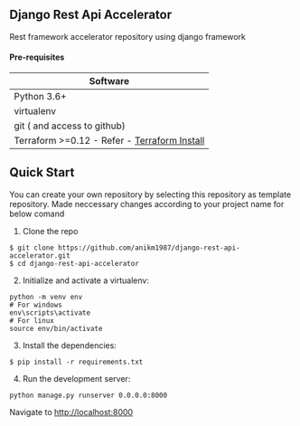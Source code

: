  Django Rest Api Accelerator
 ----------------

Rest framework accelerator repository using django framework

#### Pre-requisites
| Software                         |
| ---------                        |
| Python 3.6+                      |
| virtualenv                       |
| git ( and access to github)      |
| Terraform >=0.12 - Refer - [Terraform Install](https://learn.hashicorp.com/tutorials/terraform/install-cli)                  |


Quick Start
----------
You can create your own repository by selecting this repository as template repository. Made neccessary changes according to your project name for below comand


1. Clone the repo
  ```
  $ git clone https://github.com/anikm1987/django-rest-api-accelerator.git
  $ cd django-rest-api-accelerator
  ```

2. Initialize and activate a virtualenv:
  ```
  python -m venv env
  # For windows
  env\scripts\activate
  # For linux
  source env/bin/activate
  ```

3. Install the dependencies:
  ```
  $ pip install -r requirements.txt
  ```

4. Run the development server:
```
python manage.py runserver 0.0.0.0:8000
```
Navigate to [http://localhost:8000](http://localhost:8000)